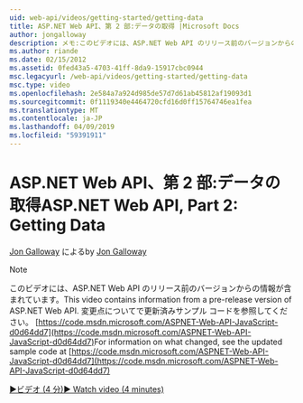 ```yaml
---
uid: web-api/videos/getting-started/getting-data
title: ASP.NET Web API、第 2 部:データの取得 |Microsoft Docs
author: jongalloway
description: メモ:このビデオには、ASP.NET Web API のリリース前のバージョンからの情報が含まれています。
ms.author: riande
ms.date: 02/15/2012
ms.assetid: 0fed43a5-4703-41ff-8da9-15917cbc0944
msc.legacyurl: /web-api/videos/getting-started/getting-data
msc.type: video
ms.openlocfilehash: 2e584a7a924d985de57d7d61ab45812af19093d1
ms.sourcegitcommit: 0f1119340e4464720cfd16d0ff15764746ea1fea
ms.translationtype: MT
ms.contentlocale: ja-JP
ms.lasthandoff: 04/09/2019
ms.locfileid: "59391911"
---
```

# <a name="aspnet-web-api-part-2-getting-data"></a><span data-ttu-id="6b089-103">ASP.NET Web API、第 2 部:データの取得</span><span class="sxs-lookup"><span data-stu-id="6b089-103">ASP.NET Web API, Part 2: Getting Data</span></span>

<span data-ttu-id="6b089-104">[Jon Galloway](https://github.com/jongalloway) による</span><span class="sxs-lookup"><span data-stu-id="6b089-104">by [Jon Galloway](https://github.com/jongalloway)</span></span>

> [!NOTE]
> <span data-ttu-id="6b089-105">このビデオには、ASP.NET Web API のリリース前のバージョンからの情報が含まれています。</span><span class="sxs-lookup"><span data-stu-id="6b089-105">This video contains information from a pre-release version of ASP.NET Web API.</span></span> <span data-ttu-id="6b089-106">変更点についてで更新済みサンプル コードを参照してください。 [https://code.msdn.microsoft.com/ASPNET-Web-API-JavaScript-d0d64dd7](https://code.msdn.microsoft.com/ASPNET-Web-API-JavaScript-d0d64dd7)</span><span class="sxs-lookup"><span data-stu-id="6b089-106">For information on what changed, see the updated sample code at [https://code.msdn.microsoft.com/ASPNET-Web-API-JavaScript-d0d64dd7](https://code.msdn.microsoft.com/ASPNET-Web-API-JavaScript-d0d64dd7)</span></span>

[<span data-ttu-id="6b089-107">&#9654;ビデオ (4 分)</span><span class="sxs-lookup"><span data-stu-id="6b089-107">&#9654; Watch video (4 minutes)</span></span>](https://channel9.msdn.com/Blogs/ASP-NET-Site-Videos/getting-data)

